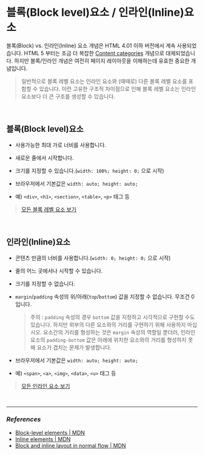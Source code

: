 # 블록(Block level)요소 / 인라인(Inline)요소
블록(Block) vs. 인라인(Inline) 요소 개념은 HTML 4.01 이하 버전에서 계속 사용되었습니다. HTML 5 부터는 조금 더 복잡한 [Content categories](https://developer.mozilla.org/ko/docs/Web/Guide/HTML/Content_categories) 개념으로 대체되었습니다. 하지만 블록/인라인 개념은 여전히 페이지 레이아웃을 이해하는데 유효한 중요한 개념입니다.
<br />
> 일반적으로 블록 레벨 요소는 인라인 요소와 (때때로) 다른 블록 레벨 요소를 포함할 수 있습니다. 이런 고유한 구조적 차이점으로 인해 블록 레벨 요소는 인라인 요소보다 더 큰 구조를 생성할 수 있습니다.

<br />

## 블록(Block level)요소
- 사용가능한 최대 가로 너비를 사용합니다.
- 새로운 줄에서 시작합니다.
- 크기를 지정할 수 있습니다.(`width: 100%; height: 0;` 으로 시작)
- 브라우저에서 기본값은 `width: auto; height: auto;`

- 예) `<div>`, `<h1>`, `<section>`, `<table>`, `<p>` 태그 등
> [모든 블록 레벨 요소 보기](https://developer.mozilla.org/en-US/docs/Web/HTML/Block-level_elements#Elements)

<br />

## 인라인(Inline)요소
- 콘텐츠 만큼의 너비를 사용합니다.(`width: 0; height: 0;` 으로 시작)
- 줄의 어느 곳에서나 시작할 수 있습니다.
- 크기를 지정할 수 없습니다.
- `margin`/`padding` 속성의 위/아래(`top`/`bottom`) 값을 지정할 수 없습니다. 무조건 0 입니다.

    > 주의 : `padding` 속성의 경우 `bottom` 값을 지정하고 시각적으로 구현할 수도 있습니다. 하지만 외부의 다른 요소와의 거리를 구현하기 위해 사용하지 마십시오. 요소간의 거리를 형성하는 것은 `margin` 속성의 역할일 뿐더러, 인라인 요소의 `padding-bottom` 값은 아래에 위치한 요소와의 거리를 형성하지 못해 요소가 겹치는 문제가 발생합니다.
- 브라우저에서 기본값은 `width: auto; height: auto;`
- 예) `<span>`, `<a>`, `<img>`, `<data>`, `<u>` 태그 등
> [모든 인라인 요소 보기](https://developer.mozilla.org/en-US/docs/Web/HTML/Inline_elements#Elements)

<br />

***
### _References_
- [Block-level elements | MDN](https://developer.mozilla.org/en-US/docs/Web/HTML/Block-level_elements)
- [Inline elements | MDN](https://developer.mozilla.org/en-US/docs/Web/HTML/Inline_elements)
- [Block and inline layout in normal flow | MDN](https://developer.mozilla.org/en-US/docs/Web/CSS/CSS_Flow_Layout/Block_and_Inline_Layout_in_Normal_Flow)
